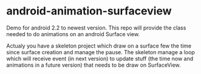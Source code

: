 android-animation-surfaceview
=============================

Demo for android 2.2 to newest version.
This repo will provide the class needed to do animations on an android Surface view.

Actualy you have a skeleton project which draw on a surface few the time since surface creation and manage the pause. The skeleton manage a loop which will receive event (in next version) to update stuff (the time now and animations in a future version) that needs to be draw on SurfaceView.


